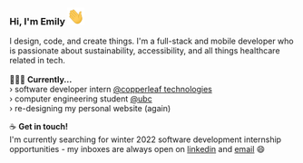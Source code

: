 ### Hi, I'm Emily <img src="hello-wave.gif" width="30" height="30" />

I design, code, and create things. I'm a full-stack and mobile developer who is passionate about sustainability, accessibility, and all things healthcare related in tech.  
  \
👩🏻‍💻 **Currently...**  
   › software developer intern [@copperleaf technologies](https://www.copperleaf.com/)  
   › computer engineering student [@ubc](https://www.ece.ubc.ca/)  
   › re-designing my personal website (again)  

☕ **Get in touch!**  
I'm currently searching for winter 2022 software development internship opportunities - my inboxes are always open on [linkedin](https://www.linkedin.com/in/emilylukas/) and [email](mailto:emily.lukas@gmail.com) 😄

<!--
**emilylks/emilylks** is a ✨ _special_ ✨ repository because its `README.md` (this file) appears on your GitHub profile.

Here are some ideas to get you started:

- 🔭 I’m currently working on ...
- 🌱 I’m currently learning ...
- 👯 I’m looking to collaborate on ...
- 🤔 I’m looking for help with ...
- 💬 Ask me about ...
- 📫 How to reach me: ...
- 😄 Pronouns: ...
- ⚡ Fun fact: ...
-->
